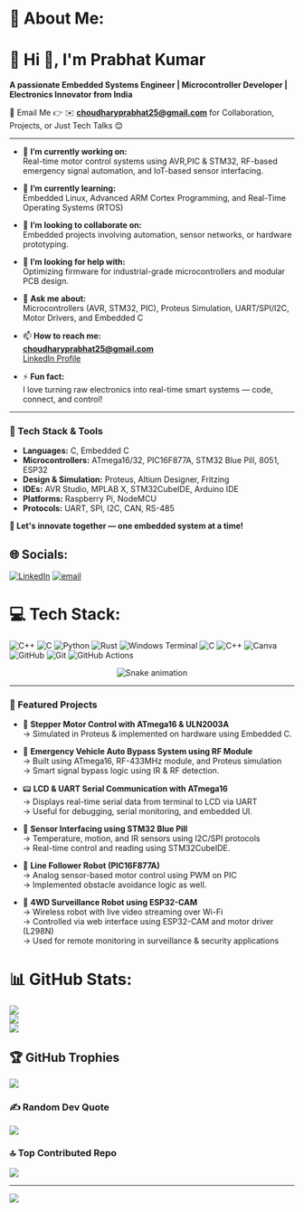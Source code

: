 # 💫 About Me:
# 💫 Hi 👋, I'm Prabhat Kumar  
**A passionate Embedded Systems Engineer | Microcontroller Developer | Electronics Innovator from India**

📩 Email Me 👉 ✉️ **choudharyprabhat25@gmail.com** for Collaboration, Projects, or Just Tech Talks 😊

---

- 🔭 **I’m currently working on:**  
  Real-time motor control systems using AVR,PIC & STM32, RF-based emergency signal automation, and IoT-based sensor interfacing.

- 🌱 **I’m currently learning:**  
  Embedded Linux, Advanced ARM Cortex Programming, and Real-Time Operating Systems (RTOS)

- 👯 **I’m looking to collaborate on:**  
  Embedded projects involving automation, sensor networks, or hardware prototyping.

- 🤔 **I’m looking for help with:**  
  Optimizing firmware for industrial-grade microcontrollers and modular PCB design.

- 💬 **Ask me about:**  
  Microcontrollers (AVR, STM32, PIC), Proteus Simulation, UART/SPI/I2C, Motor Drivers, and Embedded C

- 📫 **How to reach me:**  
  **choudharyprabhat25@gmail.com**  
  [LinkedIn Profile](https://www.linkedin.com/in/prabhat-kumar-792956357)

- ⚡ **Fun fact:**  
  I love turning raw electronics into real-time smart systems — code, connect, and control!

---

### 📌 Tech Stack & Tools

- **Languages:** C, Embedded C  
- **Microcontrollers:** ATmega16/32, PIC16F877A, STM32 Blue Pill, 8051, ESP32  
- **Design & Simulation:** Proteus, Altium Designer, Fritzing  
- **IDEs:** AVR Studio, MPLAB X, STM32CubeIDE, Arduino IDE  
- **Platforms:** Raspberry Pi, NodeMCU  
- **Protocols:** UART, SPI, I2C, CAN, RS-485

**🎯 Let's innovate together — one embedded system at a time!**

## 🌐 Socials:
[![LinkedIn](https://img.shields.io/badge/LinkedIn-%230077B5.svg?logo=linkedin&logoColor=white)](https://linkedin.com/in/prabhat-kumar-792956357) [![email](https://img.shields.io/badge/Email-D14836?logo=gmail&logoColor=white)](mailto:choudharyprabhat25@gmail.com) 

# 💻 Tech Stack:
![C++](https://img.shields.io/badge/c++-%2300599C.svg?style=for-the-badge&logo=c%2B%2B&logoColor=white) ![C](https://img.shields.io/badge/c-%2300599C.svg?style=for-the-badge&logo=c&logoColor=white) ![Python](https://img.shields.io/badge/python-3670A0?style=for-the-badge&logo=python&logoColor=ffdd54) ![Rust](https://img.shields.io/badge/rust-%23000000.svg?style=for-the-badge&logo=rust&logoColor=white) ![Windows Terminal](https://img.shields.io/badge/Windows%20Terminal-%234D4D4D.svg?style=for-the-badge&logo=windows-terminal&logoColor=white) ![C](https://img.shields.io/badge/c-%2300599C.svg?style=for-the-badge&logo=c&logoColor=white) ![C++](https://img.shields.io/badge/c++-%2300599C.svg?style=for-the-badge&logo=c%2B%2B&logoColor=white) ![Canva](https://img.shields.io/badge/Canva-%2300C4CC.svg?style=for-the-badge&logo=Canva&logoColor=white) ![GitHub](https://img.shields.io/badge/github-%23121011.svg?style=for-the-badge&logo=github&logoColor=white) ![Git](https://img.shields.io/badge/git-%23F05033.svg?style=for-the-badge&logo=git&logoColor=white) ![GitHub Actions](https://img.shields.io/badge/github%20actions-%232671E5.svg?style=for-the-badge&logo=githubactions&logoColor=white)

<!-- Snake Game Repo View -->

<div align="center">
  <img src="https://profile-readme-generator.com/assets/snake.svg" alt="Snake animation" />
</div>

---

### 🚀 Featured Projects

- 🔄 **Stepper Motor Control with ATmega16 & ULN2003A**  
  → Simulated in Proteus & implemented on hardware using Embedded C.  
  
- 🚨 **Emergency Vehicle Auto Bypass System using RF Module**  
  → Built using ATmega16, RF-433MHz module, and Proteus simulation  
  → Smart signal bypass logic using IR & RF detection.

- 📟 **LCD & UART Serial Communication with ATmega16**  
  → Displays real-time serial data from terminal to LCD via UART  
  → Useful for debugging, serial monitoring, and embedded UI.

- 🧠 **Sensor Interfacing using STM32 Blue Pill**  
  → Temperature, motion, and IR sensors using I2C/SPI protocols  
  → Real-time control and reading using STM32CubeIDE.

- 🤖 **Line Follower Robot (PIC16F877A)**  
  → Analog sensor-based motor control using PWM on PIC  
  → Implemented obstacle avoidance logic as well.

- 🤖 **4WD Surveillance Robot using ESP32-CAM**  
  → Wireless robot with live video streaming over Wi-Fi  
  → Controlled via web interface using ESP32-CAM and motor driver (L298N)  
  → Used for remote monitoring in surveillance & security applications

# 📊 GitHub Stats:
![](https://github-readme-stats.vercel.app/api?username=choudharyprabhat735&theme=dark&hide_border=false&include_all_commits=true&count_private=false)<br/>
![](https://nirzak-streak-stats.vercel.app/?user=choudharyprabhat735&theme=dark&hide_border=false)<br/>
![](https://github-readme-stats.vercel.app/api/top-langs/?username=choudharyprabhat735&theme=dark&hide_border=false&include_all_commits=true&count_private=false&layout=compact)

## 🏆 GitHub Trophies
![](https://github-profile-trophy.vercel.app/?username=choudharyprabhat735&theme=radical&no-frame=false&no-bg=true&margin-w=4)

### ✍️ Random Dev Quote
![](https://quotes-github-readme.vercel.app/api?type=horizontal&theme=radical)

### 🔝 Top Contributed Repo
![](https://github-contributor-stats.vercel.app/api?username=choudharyprabhat735&limit=5&theme=dark&combine_all_yearly_contributions=true)

---
[![](https://visitcount.itsvg.in/api?id=choudharyprabhat735&icon=0&color=0)](https://visitcount.itsvg.in)

<!-- Proudly created with GPRM ( https://gprm.itsvg.in ) -->

